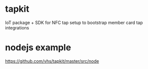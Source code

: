 # tapkit
IoT package + SDK for NFC tap setup to bootstrap member card tap integrations

# nodejs example

https://github.com/vhs/tapkit/master/src/node
